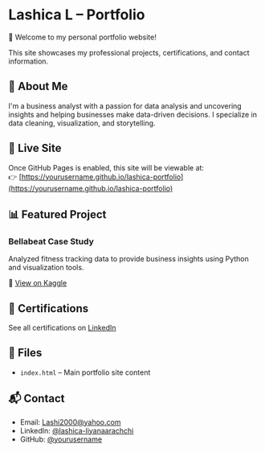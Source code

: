 # Lashica L – Portfolio

🎉 Welcome to my personal portfolio website!

This site showcases my professional projects, certifications, and contact information.

## 🧠 About Me
I'm a business analyst with a passion for data analysis and uncovering insights and helping businesses make data-driven decisions. I specialize in data cleaning, visualization, and storytelling.

## 🔗 Live Site
Once GitHub Pages is enabled, this site will be viewable at:  
👉 [https://yourusername.github.io/lashica-portfolio](https://yourusername.github.io/lashica-portfolio)

## 📊 Featured Project
### Bellabeat Case Study
Analyzed fitness tracking data to provide business insights using Python and visualization tools.

🔗 [View on Kaggle](https://www.kaggle.com/code/lashikal/coursera-project-bellabeat-company)

## 💼 Certifications
See all certifications on [LinkedIn](https://www.linkedin.com/in/lashica-liyanaarachchi-29857377/)

## 📁 Files
- `index.html` – Main portfolio site content

## 📬 Contact
- Email: Lashi2000@yahoo.com
- LinkedIn: [@lashica-liyanaarachchi](https://www.linkedin.com/in/lashica-liyanaarachchi-29857377/)
- GitHub: [@yourusername](https://github.com/yourusername)
